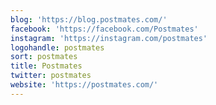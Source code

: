 ```yaml
---
blog: 'https://blog.postmates.com/'
facebook: 'https://facebook.com/Postmates'
instagram: 'https://instagram.com/postmates'
logohandle: postmates
sort: postmates
title: Postmates
twitter: postmates
website: 'https://postmates.com/'
---
```

